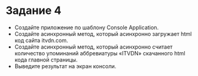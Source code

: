 ﻿# Задание 4
 * Создайте приложение по шаблону Console Application. 
 * Создайте асинхронный метод, который асинхронно  загружает  html  код  сайта itvdn.com.  
 * Создайте  асинхронный  метод,  который асинхронно  считает  количество  упоминаний  аббревиатуры
 «ITVDN»  скачанного  html  кода главной страницы.
 * Выведите результат на экран консоли.